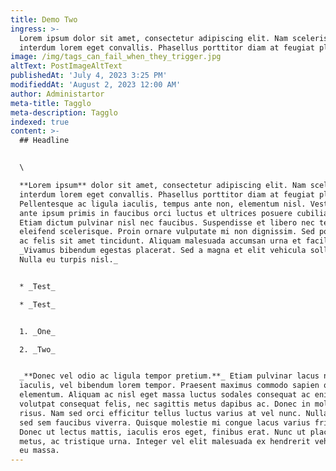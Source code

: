 ```yaml
---
title: Demo Two
ingress: >-
  Lorem ipsum dolor sit amet, consectetur adipiscing elit. Nam scelerisque
  interdum lorem eget convallis. Phasellus porttitor diam at feugiat placerat.
image: /img/tags_can_fail_when_they_trigger.jpg
altText: PostImageAltText
publishedAt: 'July 4, 2023 3:25 PM'
modifieddAt: 'August 2, 2023 12:00 AM'
author: Administartor
meta-title: Tagglo
meta-description: Tagglo
indexed: true
content: >-
  ## Headline


  \

  **Lorem ipsum** dolor sit amet, consectetur adipiscing elit. Nam scelerisque
  interdum lorem eget convallis. Phasellus porttitor diam at feugiat placerat.
  Pellentesque ac ligula iaculis, tempus ante non, elementum nisl. Vestibulum
  ante ipsum primis in faucibus orci luctus et ultrices posuere cubilia curae;
  Etiam dictum pulvinar nisl nec faucibus. Suspendisse et libero nec tellus
  eleifend scelerisque. Proin ornare vulputate mi non dignissim. Sed porttitor
  ac felis sit amet tincidunt. Aliquam malesuada accumsan urna et facilisis.
  _Vivamus bibendum egestas placerat. Sed a magna et elit vehicula sollicitudin.
  Nulla eu turpis nisl._


  * _Test_

  * _Test_


  1. _One_

  2. _Two_


  _**Donec vel odio ac ligula tempor pretium.**_ Etiam pulvinar lacus non risus
  iaculis, vel bibendum lorem tempor. Praesent maximus commodo sapien quis
  elementum. Aliquam ac nisl eget massa luctus sodales consequat ac enim. Cras
  volutpat consequat felis, nec sagittis metus dapibus ac. Donec in molestie
  risus. Nam sed orci efficitur tellus luctus varius at vel nunc. Nulla vel diam
  sed sem faucibus viverra. Quisque molestie mi congue lacus varius fringilla.
  Donec ut lectus mattis, iaculis eros eget, finibus erat. Nunc ut placerat
  metus, ac tristique urna. Integer vel elit malesuada ex hendrerit vehicula et
  eu massa.
---
```


